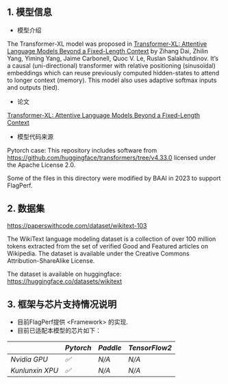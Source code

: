 ## 1. 模型信息

- 模型介绍

The Transformer-XL model was proposed in [Transformer-XL: Attentive Language Models Beyond a Fixed-Length Context](https://arxiv.org/abs/1901.02860) by Zihang Dai, Zhilin Yang, Yiming Yang, Jaime Carbonell, Quoc V. Le, Ruslan Salakhutdinov. It’s a causal (uni-directional) transformer with relative positioning (sinusoïdal) embeddings which can reuse previously computed hidden-states to attend to longer context (memory). This model also uses adaptive softmax inputs and outputs (tied).

- 论文

[Transformer-XL: Attentive Language Models Beyond a Fixed-Length Context](https://arxiv.org/abs/1901.02860)

- 模型代码来源

Pytorch case:
 This repository includes software from https://github.com/huggingface/transformers/tree/v4.33.0
 licensed under the Apache License 2.0.

 Some of the files in this directory were modified by BAAI in 2023 to support FlagPerf.


## 2. 数据集

https://paperswithcode.com/dataset/wikitext-103

The WikiText language modeling dataset is a collection of over 100 million tokens extracted from the set of verified Good and Featured articles on Wikipedia. The dataset is available under the Creative Commons Attribution-ShareAlike License.

The dataset is available on huggingface: https://huggingface.co/datasets/wikitext


## 3. 框架与芯片支持情况说明

- 目前FlagPerf提供 &lt;Framework&gt; 的实现.
- 目前已适配本模型的芯片如下：

|              | *Pytorch* | *Paddle* | *TensorFlow2* |
| ------------ | --------- | -------- | ------------- |
| *Nvidia GPU* |    *✅*   | *N/A*    | *N/A*         |
| *Kunlunxin XPU* | *✅*  | *N/A*    | *N/A*         |
